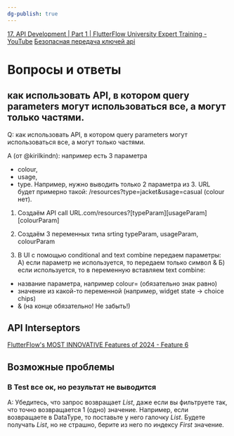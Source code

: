```yaml
---
dg-publish: true
---
```

[17. API Development | Part 1 | FlutterFlow University Expert Training - YouTube](https://www.youtube.com/watch?v=4XDappFZeqk)
[Безопасная передача ключей api](https://docs.flutterflow.io/securing-your-api-keys-in-private-api-calls)

# Вопросы и ответы
## как использовать API, в котором query parameters могут использоваться все, а могут только частями.
Q: как использовать API, в котором query parameters могут использоваться все, а могут только частями.

A (от @kirilkindn): например есть 3 параметра 
- colour, 
- usage, 
- type.
Например, нужно выводить только 2 параметра из 3. 
URL будет примерно такой:
/resources?type=jacket&usage=casual (colour нет).  

1. Создаём API call URL.com/resources?[typeParam][usageParam][colourParam]

2. Создаём 3 переменных типа srting typeParam, usageParam, colourParam

3. В UI с помощью conditional and text combine передаем параметры: 
А) если параметр не используется, то передаем только символ &
Б) если используется, то в переменную вставляем text combine:
- название параметра, например colour= (обязательно знак равно)
- значение из какой-то переменной (например, widget state -> choice chips)
- & (на конце обязательно! Не забыть!)


## API Interseptors
[FlutterFlow's MOST INNOVATIVE Features of 2024 - Feature 6](https://www.youtube.com/watch?v=aLg-sQ83Cqg)

## Возможные проблемы
### В Test все ок, но результат не выводится
A: Убедитесь, что запрос возвращает *List*, даже если вы фильтруете так, что точно возвращается 1 (одно) значение. Например, если возвращаете в DataType, то поставьте у него галочку *List*.
Будете получать *List*, но не страшно, берите из него по индексу *First* значение.